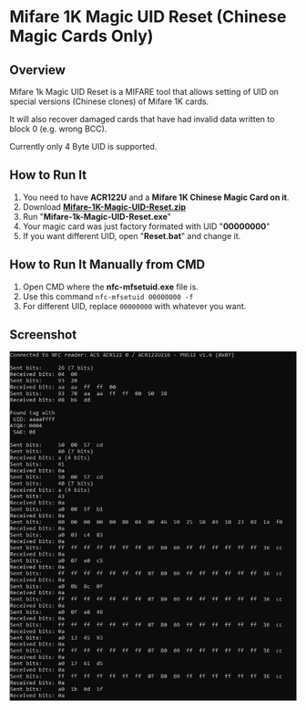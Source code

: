 # Mifare 1K Magic UID Reset (Chinese Magic Cards Only)

## Overview
Mifare 1k Magic UID Reset is a MIFARE tool that allows setting of UID on special versions (Chinese clones) of Mifare 1K cards.

It will also recover damaged cards that have had invalid data written to block 0 (e.g. wrong BCC).

Currently only 4 Byte UID is supported.

## How to Run It

1. You need to have **ACR122U** and a **Mifare 1K Chinese Magic Card on it**.
2. Download **[Mifare-1K-Magic-UID-Reset.zip](https://github.com/skylandersNFC/Mifare-1K-Magic-UID-Reset/releases/download/Mifare-1K-Magic-UID-Reset/Mifare-1K-Magic-UID-Reset.zip)**
3. Run "**Mifare-1k-Magic-UID-Reset.exe**"
4. Your magic card was just factory formated with UID "**00000000**"
5. If you want different UID, open "**Reset.bat**" and change it.

## How to Run It Manually from CMD

1. Open CMD where the **nfc-mfsetuid.exe** file is.
2. Use this command `nfc-mfsetuid 00000000 -f`
3. For different UID, replace `00000000` with whatever you want.

## Screenshot

![Mifare 1k Magic UID Reset](https://raw.githubusercontent.com/skylandersNFC/Mifare-1k-Magic-UID-Reset/main/images/Reset_Screenshot.jpg)

